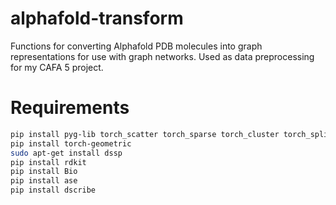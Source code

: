 # alphafold-transform
Functions for converting Alphafold PDB molecules into graph representations for use with graph networks. Used as data preprocessing for my CAFA 5 project.

# Requirements

```bash
pip install pyg-lib torch_scatter torch_sparse torch_cluster torch_spline_conv -f https://data.pyg.org/whl/torch-2.1.0+cu118.html
pip install torch-geometric
sudo apt-get install dssp
pip install rdkit
pip install Bio
pip install ase
pip install dscribe
```
